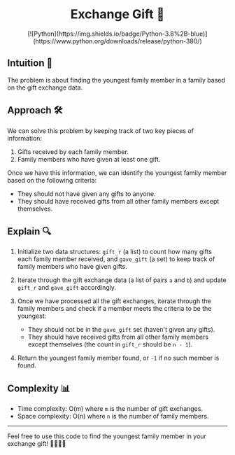 <h1 align="center">
Exchange Gift 🎁
</h1>
<p align="center">
[![Python](https://img.shields.io/badge/Python-3.8%2B-blue)](https://www.python.org/downloads/release/python-380/)
</p>

## Intuition 🤔
The problem is about finding the youngest family member in a family based on the gift exchange data.

## Approach 🛠️
We can solve this problem by keeping track of two key pieces of information:
1. Gifts received by each family member.
2. Family members who have given at least one gift.

Once we have this information, we can identify the youngest family member based on the following criteria:
- They should not have given any gifts to anyone.
- They should have received gifts from all other family members except themselves.

## Explain 🔍
1. Initialize two data structures: `gift_r` (a list) to count how many gifts each family member received, and `gave_gift` (a set) to keep track of family members who have given gifts.

2. Iterate through the gift exchange data (a list of pairs `a` and `b`) and update `gift_r` and `gave_gift` accordingly.

3. Once we have processed all the gift exchanges, iterate through the family members and check if a member meets the criteria to be the youngest:
   - They should not be in the `gave_gift` set (haven't given any gifts).
   - They should have received gifts from all other family members except themselves (the count in `gift_r` should be `n - 1`).

4. Return the youngest family member found, or `-1` if no such member is found.

## Complexity 📊
- Time complexity: O(m) where `m` is the number of gift exchanges.
- Space complexity: O(n) where `n` is the number of family members.

---

Feel free to use this code to find the youngest family member in your exchange gift! 🎅🤶🎄🏡

